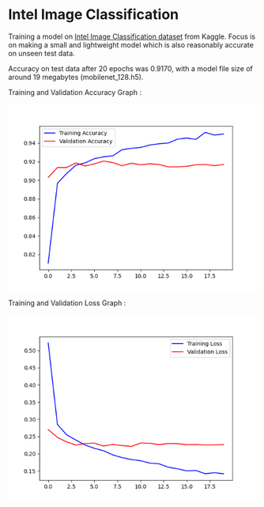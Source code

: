 # Intel Image Classification

Training a model on [Intel Image Classification dataset](https://www.kaggle.com/datasets/puneet6060/intel-image-classification) from Kaggle. Focus is on making a small and lightweight model which is also reasonably accurate on unseen test data.

Accuracy on test data after 20 epochs was 0.9170, with a model file size of around 19 megabytes (mobilenet_128.h5).

Training and Validation Accuracy Graph :

![](assets/Figure_1.png)

Training and Validation Loss Graph :

![](assets/Figure_2.png)

